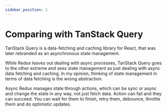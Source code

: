 ```yaml
---
sidebar_position: 2
---
```


# Comparing with TanStack Query

TanStack Query is a data-fetching and caching library for React,
that was later rebranded as an asynchronous state management.

While Redux leaves out dealing with async processes, TanStack Query goes to the other extreme
and sees state management as just dealing with async data fetching and caching.
In my opinion, thinking of state management in terms of data fetching is the wrong abstraction.

Async Redux manages state through actions, which can be sync or async and change the state
in any way, not just fetch data.
Action can fail and they can succeed. You can wait for them to finish, retry them, debounce,
throttle them and do optimistic updates.
